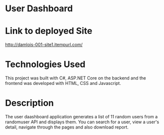 # User Dashboard

# Link to deployed Site
http://damlois-001-site1.itempurl.com/
# Technologies Used
This project was built with C#, ASP.NET Core on the backend and the frontend was developed with HTML, CSS and Javascript.
# Description
The user daashboard application generates a list of 11 random users from a randomuser API and displays them. You can search for a user, view a user's detail, navigate through the pages and also download report.
